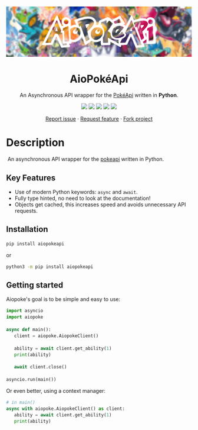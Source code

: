 <p align="center">
   <img src="assets/aiopokeapi-readme-banner.png">
   <h1 align="center"> AioPokéApi</h1>
   <p align="center"> An Asynchronous API wrapper for the <a href url="https://pokeapi.co">PokéApi</a> written in <b>Python</b>.
</p>
<p align="center">
   <img id="tests" src="https://img.shields.io/github/workflow/status/beastmatser/aiopokeapi/tests?label=Tests&logo=github&style=flat-square">
   <img id="pypi-version" src="https://img.shields.io/pypi/v/aiopokeapi?label=Pypi%20version&logo=pypi&logoColor=ffffff&style=flat-square">
   <img id="python-version" src="https://img.shields.io/pypi/pyversions/aiopokeapi?label=Python%20version&logo=python&logoColor=ffffff&style=flat-square">
   <img id="license" src="https://img.shields.io/github/license/beastmatser/aiopokeapi?label=License&style=flat-square">
   <img id="style" src="https://img.shields.io/badge/Code%20style-black-black?style=flat-square">
</p>
<p align="center">
   <a href="https://github.com/beastmatser/aiopokeapi/issues/new/choose"> Report issue</a>
   ·
   <a href="https://github.com/beastmatser/aiopokeapi/issues/new/choose"> Request feature</a>
   ·
   <a href="https://github.com/beastmatser/aiopokeapi/fork"> Fork project</a>
</p>

# Description

 An asynchronous API wrapper for the [pokeapi](https://pokeapi.co/) written in Python.

## Key Features

- Use of modern Python keywords: `async` and `await`.
- Fully type hinted, no need to look at the documentation!
- Objects get cached, this increases speed and avoids unnecessary API requests.

## Installation

```sh
pip install aiopokeapi
```
or
```sh
python3 -m pip install aiopokeapi
```

## Getting started

Aiopoke's goal is to be simple and easy to use:


```py
import asyncio
import aiopoke

async def main():
   client = aiopoke.AiopokeClient()

   ability = await client.get_ability(1)
   print(ability)

   await client.close()

asyncio.run(main())
```

Or even better, using a context manager:

```py
# in main()
async with aiopoke.AiopokeClient() as client:
   ability = await client.get_ability(1)
   print(ability)
```
